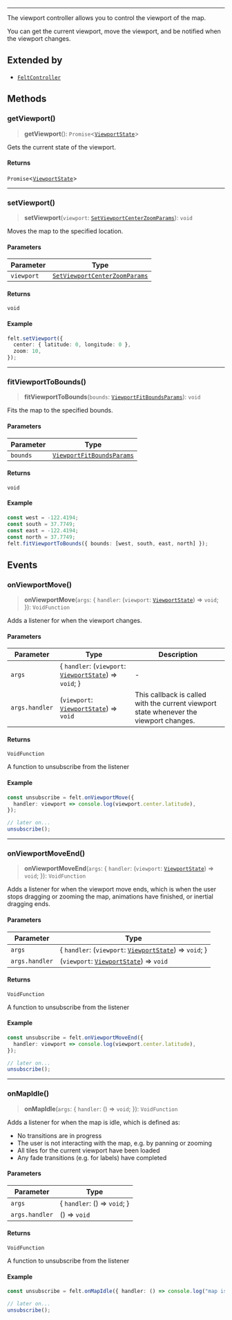 ***

The viewport controller allows you to control the viewport of the map.

You can get the current viewport, move the viewport, and be notified when
the viewport changes.

## Extended by

* [`FeltController`](../Main/FeltController.md)

## Methods

### getViewport()

> **getViewport**(): `Promise`\<[`ViewportState`](ViewportState.md)>

Gets the current state of the viewport.

#### Returns

`Promise`\<[`ViewportState`](ViewportState.md)>

***

### setViewport()

> **setViewport**(`viewport`: [`SetViewportCenterZoomParams`](SetViewportCenterZoomParams.md)): `void`

Moves the map to the specified location.

#### Parameters

| Parameter  | Type                                                            |
| ---------- | --------------------------------------------------------------- |
| `viewport` | [`SetViewportCenterZoomParams`](SetViewportCenterZoomParams.md) |

#### Returns

`void`

#### Example

```typescript
felt.setViewport({
  center: { latitude: 0, longitude: 0 },
  zoom: 10,
});
```

***

### fitViewportToBounds()

> **fitViewportToBounds**(`bounds`: [`ViewportFitBoundsParams`](ViewportFitBoundsParams.md)): `void`

Fits the map to the specified bounds.

#### Parameters

| Parameter | Type                                                    |
| --------- | ------------------------------------------------------- |
| `bounds`  | [`ViewportFitBoundsParams`](ViewportFitBoundsParams.md) |

#### Returns

`void`

#### Example

```typescript
const west = -122.4194;
const south = 37.7749;
const east = -122.4194;
const north = 37.7749;
felt.fitViewportToBounds({ bounds: [west, south, east, north] });
```

## Events

### onViewportMove()

> **onViewportMove**(`args`: \{ `handler`: (`viewport`: [`ViewportState`](ViewportState.md)) => `void`; }): `VoidFunction`

Adds a listener for when the viewport changes.

#### Parameters

| Parameter      | Type                                                                         | Description                                                                            |
| -------------- | ---------------------------------------------------------------------------- | -------------------------------------------------------------------------------------- |
| `args`         | \{ `handler`: (`viewport`: [`ViewportState`](ViewportState.md)) => `void`; } | -                                                                                      |
| `args.handler` | (`viewport`: [`ViewportState`](ViewportState.md)) => `void`                  | This callback is called with the current viewport state whenever the viewport changes. |

#### Returns

`VoidFunction`

A function to unsubscribe from the listener

#### Example

```typescript
const unsubscribe = felt.onViewportMove({
  handler: viewport => console.log(viewport.center.latitude),
});

// later on...
unsubscribe();
```

***

### onViewportMoveEnd()

> **onViewportMoveEnd**(`args`: \{ `handler`: (`viewport`: [`ViewportState`](ViewportState.md)) => `void`; }): `VoidFunction`

Adds a listener for when the viewport move ends, which is when the user
stops dragging or zooming the map, animations have finished, or inertial
dragging ends.

#### Parameters

| Parameter      | Type                                                                         |
| -------------- | ---------------------------------------------------------------------------- |
| `args`         | \{ `handler`: (`viewport`: [`ViewportState`](ViewportState.md)) => `void`; } |
| `args.handler` | (`viewport`: [`ViewportState`](ViewportState.md)) => `void`                  |

#### Returns

`VoidFunction`

A function to unsubscribe from the listener

#### Example

```typescript
const unsubscribe = felt.onViewportMoveEnd({
  handler: viewport => console.log(viewport.center.latitude),
});

// later on...
unsubscribe();
```

***

### onMapIdle()

> **onMapIdle**(`args`: \{ `handler`: () => `void`; }): `VoidFunction`

Adds a listener for when the map is idle, which is defined as:

* No transitions are in progress
* The user is not interacting with the map, e.g. by panning or zooming
* All tiles for the current viewport have been loaded
* Any fade transitions (e.g. for labels) have completed

#### Parameters

| Parameter      | Type                          |
| -------------- | ----------------------------- |
| `args`         | \{ `handler`: () => `void`; } |
| `args.handler` | () => `void`                  |

#### Returns

`VoidFunction`

A function to unsubscribe from the listener

#### Example

```typescript
const unsubscribe = felt.onMapIdle({ handler: () => console.log("map is idle") });

// later on...
unsubscribe();
```
